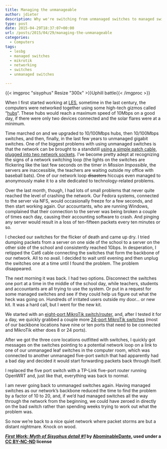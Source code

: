 ```yaml
---
title: Managing the unmanageable
author: jdieter
description: Why we're switching from unmanaged switches to managed switches
type: post
date: 2015-04-29T18:37:07+00:00
url: /posts/2015/04/29/managing-the-unmanageable
categories:
  - Computers
tags:
  - lesbg
  - managed switches
  - mikrotik
  - networking
  - switches
  - unmanaged switches

---
```

{{< imgproc "sisyphus" Resize "300x" >}}Uphill battle{{< /imgproc >}}

When I first started working at [LES][2], sometime in the last century, the computers were networked together using some high-tech gizmos called &#8220;[hubs][3]&#8220;. These hubs would reach a maximum speed of 10Mbps on a good day, if there were only two devices connected and the solar flares were at a minimum.

Time marched on and we upgraded to 10/100Mbps hubs, then 10/100Mbps switches, and then, finally, in the last few years to unmanaged gigabit switches. One of the biggest problems with using unmanaged switches is that the network can be brought to a standstill [using a simple patch cable, plugged into two network sockets][4]. I&#8217;ve become pretty adept at recognizing the signs of a network switching loop (the lights on the switches are flickering like the last few seconds on the timer in _Mission Impossible_, the servers are inaccessible, the teachers are waiting outside my office with baseball bats). One of our network loop <del datetime="2015-04-29T17:14:38+00:00">disasters</del> hiccups even managed to anonymously make it to a site dedicated to technology-related problems.

Over the last month, though, I had lots of small problems that never quite reached the level of crashing the network. Our Fedora systems, connected to the server via NFS, would occasionally freeze for a few seconds, and then start working again. Our accountants, who are running Windows, complained that their connection to the server was being broken a couple of times each day, causing their accounting software to crash. And pinging any server would result in a loss of ten-fifteen packets every ten minutes or so.

I checked our switches for the flicker of death and came up dry. I tried dumping packets from a server on one side of the school to a server on the other side of the school and consistently reached 1Gbps. In desperation, I retipped the Cat6 cable connecting the switches that form the backbone of our network. All to no avail. I decided to wait until evening and then unplug the switches one at a time until I found the problem. The problem disappeared.

The next morning it was back. I had two options. Disconnect the switches one port at a time in the middle of the school day, while teachers, students and accountants are all trying to use the system. Or put in a request for some managed switches and see if they could help us figure out what the heck was going on. Hundreds of irritated users outside my door&#8230; or new kit. It was a hard call, but I went for the new kit.

We started with an [eight-port MikroTik switch/router][5], and, after I tested it for a day, we quickly grabbed a couple more [24-port MikroTik switches][6] (most of our backbone locations have nine or ten ports that need to be connected and MikroTik either does 8 or 24 ports).

After we got the three core locations outfitted with switches, I quickly got messages on the switches pointing to a potential network loop on a link to one of our unmanaged leaf switches in the computer room, which was connected to another unmanaged five-port switch that had apparently had a bad day and decided it would start forwarding packets back through itself.

I replaced the five port switch with a TP-Link five-port router running OpenWRT and, just like that, everything was back to normal.

I am never going back to unmanaged switches again. Having managed switches as our network&#8217;s backbone reduced the time to find the problem by a factor of 10 to 20, and, if we&#8217;d had managed switches all the way through the network from the beginning, we could have zeroed in directly on the bad switch rather than spending weeks trying to work out what the problem was.

So now we&#8217;re back to a nice quiet network where packet storms are but a distant nightmare. Knock on wood.

**_[First Work: Myth of Sisyphus detail #1][7]_ by [AbominableDante][8], used under a [CC BY-NC-ND][9] license**

 [2]: http://www.lesbg.com
 [3]: http://www.connectgear.com/Hubs/GH-T09P.htm
 [4]: http://en.wikipedia.org/wiki/Switching_loop
 [5]: http://routerboard.com/CRS109-8G-1S-2HnD-IN
 [6]: http://routerboard.com/CRS125-24G-1S-2HnD-IN
 [7]: http://abominabledante.deviantart.com/art/First-Work-Myth-of-Sisyphus-detail-1-397220876
 [8]: http://abominabledante.deviantart.com
 [9]: http://creativecommons.org/licenses/by-nc-nd/3.0/
